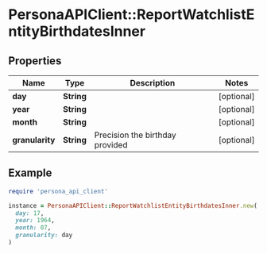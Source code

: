 # PersonaAPIClient::ReportWatchlistEntityBirthdatesInner

## Properties

| Name | Type | Description | Notes |
| ---- | ---- | ----------- | ----- |
| **day** | **String** |  | [optional] |
| **year** | **String** |  | [optional] |
| **month** | **String** |  | [optional] |
| **granularity** | **String** | Precision the birthday provided | [optional] |

## Example

```ruby
require 'persona_api_client'

instance = PersonaAPIClient::ReportWatchlistEntityBirthdatesInner.new(
  day: 17,
  year: 1964,
  month: 07,
  granularity: day
)
```

